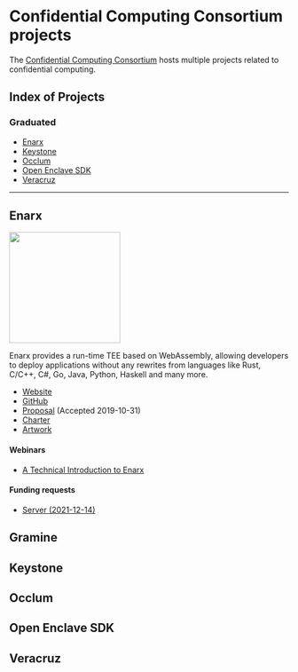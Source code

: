 # Confidential Computing Consortium projects

The [Confidential Computing Consortium](https://confidentialcomputing.io) hosts multiple projects related to confidential computing.

## Index of Projects

### Graduated

* [Enarx](#enarx)
* [Keystone](#keystone)
* [Occlum](#occlum)
* [Open Enclave SDK](#open-enclave-sdk)
* [Veracruz](#veracruz)

<!--### Incubating-->

<!--### Sandbox-->

<!--### Proposed-->

---

## Enarx

<img width="200" src="https://github.com/confidential-computing/artwork/raw/main/enarx/enarx-logo-horizontal-black.svg">

Enarx provides a run-time TEE based on WebAssembly, allowing developers to deploy applications without any rewrites from languages like Rust, C/C++, C#, Go, Java, Python, Haskell and many more.

* [Website](https://enarx.dev)
* [GitHub](https://github.com/enarx)
* [Proposal](./Enarx/enarx-proposal.md) (Accepted 2019-10-31)
* [Charter](./Enarx/Enarx_Technical_Charter-2020-02-14.docx)
* [Artwork](https://github.com/confidential-computing/artwork#enarx)

#### Webinars

* [A Technical Introduction to Enarx](https://confidentialcomputing.io/webinar-enarx/)

#### Funding requests

* [Server (2021-12-14)](./Enarx/Enarx_Hardware_Request-2021-12-14.pdf)

## Gramine

## Keystone

## Occlum

## Open Enclave SDK

## Veracruz

<!--
---

## Emeritus Projects

There are currently no Emeritus projects in the CCC.
-->
